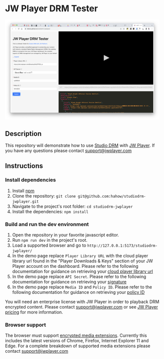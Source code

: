 ﻿# JW Player DRM Tester

[![](preview.png)](https://hahow.github.io/studiodrm-jwplayer/)

## Description

This repository will demonstrate how to use [Studio DRM](https://developer.jwplayer.com/jwplayer/docs/studio-drm-standalone-getting-started) with [JW Player](https://jwplayer.com).
If you have any questions please contact <support@jwplayer.com>

## Instructions

### Install dependencies

1. Install [npm](https://www.npmjs.com/)
1. Clone the repository: `git clone git@github.com:hahow/studiodrm-jwplayer.git`
1. Navigate to the project's root folder: `cd studiodrm-jwplayer`
1. Install the dependencies: `npm install`

### Build and run the dev environment

1. Open the repository in your favorite javascript editor.
1. Run `npm run dev` in the project's root.
1. Load a supported browser and go to `http://127.0.0.1:5173/studiodrm-jwplayer/`
1. In the demo page replace `Player Library URL` with the cloud player library url found in the "Player Downloads & Keys" section of your JW Player account on the dashboard. Please refer to the following documentation for guidance on retrieving your [cloud player library url](https://developer.jwplayer.com/jwplayer/docs/jw8-add-a-player-library#cloud-hosted)
1. In the demo page replace `API Secret`. Please refer to the following documentation for guidance on retrieving your [signature](https://docs.jwplayer.com/platform/reference/protect-your-content-with-signed-urls#signature)
1. In the demo page replace `Media ID` and `Policy ID`. Please refer to the following documentation for guidance on retrieving your [policy ID](https://docs.jwplayer.com/platform/docs/protection-studio-drm-generate-a-signed-content-url-for-drm-playback)

You will need an enterprise license with JW Player in order to playback DRM encrypted content. Please contact <support@jwplayer.com> or see [JW Player pricing](https://www.jwplayer.com/pricing/) for more information. 

### Browser support

The browser must support [encrypted media extensions](https://www.w3.org/TR/2016/CR-encrypted-media-20160705/).
Currently this includes the latest versions of Chrome, Firefox, Internet Explorer 11 and Edge.
For a complete breakdown of supported media extensions please contact <support@jwplayer.com>
